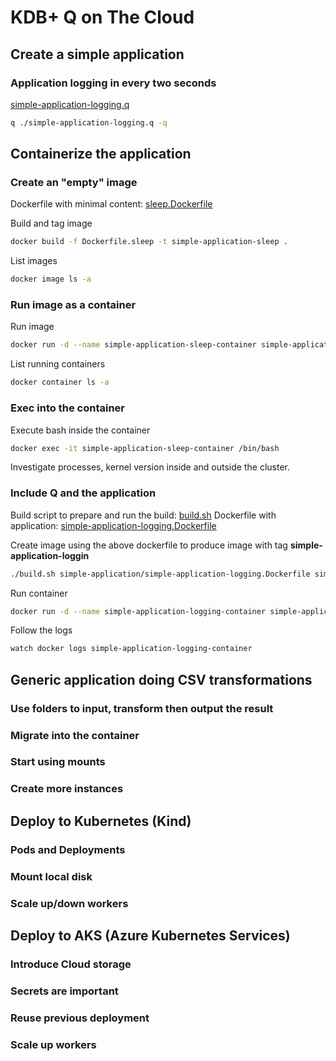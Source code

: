# KDB+ Q on The Cloud

## Create a simple application
### Application logging in every two seconds
[simple-application-logging.q](simple-application/simple-application-logging.q)
```bash
q ./simple-application-logging.q -q
```
## Containerize the application
### Create an "empty" image
Dockerfile with minimal content: [sleep.Dockerfile](simple-application/sleep.Dockerfile)

Build and tag image
```bash
docker build -f Dockerfile.sleep -t simple-application-sleep .
```

List images
```bash
docker image ls -a
```

### Run image as a container
Run image
```bash
docker run -d --name simple-application-sleep-container simple-application-sleep
```

List running containers
```bash
docker container ls -a
```

### Exec into the container

Execute bash inside the container 
```bash
docker exec -it simple-application-sleep-container /bin/bash
```

Investigate processes, kernel version inside and outside the cluster.

### Include Q and the application
Build script to prepare and run the build: [build.sh](build.sh)
Dockerfile with application: [simple-application-logging.Dockerfile](simple-application/simple-application-logging.Dockerfile)

Create image using the above dockerfile to produce image with tag __simple-application-loggin__
```bash
./build.sh simple-application/simple-application-logging.Dockerfile simple-application-loggin
```

Run container
```bash
docker run -d --name simple-application-logging-container simple-application-loggin
```

Follow the logs
```bash
watch docker logs simple-application-logging-container
```

## Generic application doing CSV transformations
### Use folders to input, transform then output the result
### Migrate into the container
### Start using mounts
### Create more instances
## Deploy to Kubernetes (Kind)
### Pods and Deployments
### Mount local disk
### Scale up/down workers
## Deploy to AKS (Azure Kubernetes Services)
### Introduce Cloud storage
### Secrets are important
### Reuse previous deployment
### Scale up workers
